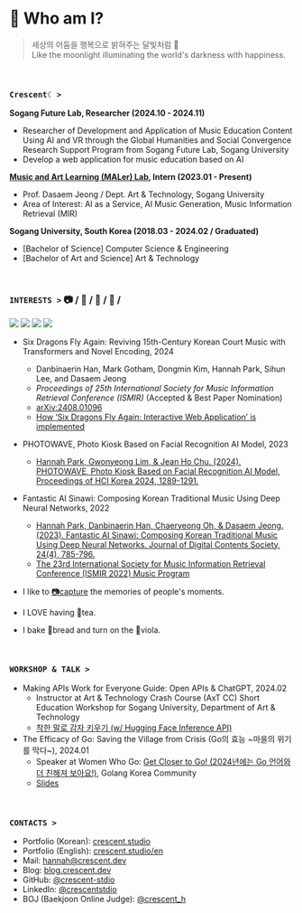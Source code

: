 # 🌙 Who am I?
> 세상의 어둠을 행복으로 밝혀주는 달빛처럼 🌃 <br/>
> Like the moonlight illuminating the world's darkness with happiness.

<br />

### `Crescent☾ >`
**Sogang Future Lab, Researcher (2024.10 - 2024.11)**
- Researcher of Development and Application of Music Education Content Using AI and VR through the Global Humanities and Social Convergence Research Support Program from Sogang Future Lab, Sogang University
- Develop a web application for music education based on AI


**[Music and Art Learning (MALer) Lab](https://malerlab.github.io/), Intern (2023.01 - Present)**
- Prof. Dasaem Jeong / Dept. Art & Technology, Sogang University 
- Area of Interest: AI as a Service, AI Music Generation, Music Information Retrieval (MIR)


**Sogang University, South Korea (2018.03 - 2024.02 / Graduated)**
- [Bachelor of Science] Computer Science & Engineering
- [Bachelor of Art and Science] Art & Technology 



<br />

### **`INTERESTS >`** 📷 / 🍵 / 🎻 / 🥐 /

<img src="https://img.shields.io/badge/PyTorch-%23EE4C2C.svg?style=for-the-badge&logo=PyTorch&logoColor=white"> <img src="https://img.shields.io/badge/TypeScript-3178C6?style=for-the-badge&logo=TypeScript&logoColor=white"> <img src="https://img.shields.io/badge/Go-00ADD8?style=for-the-badge&logo=Go&logoColor=white"> <img src="https://img.shields.io/badge/Adobe%20Lightroom-31A8FF?style=for-the-badge&logo=Adobe%20Lightroom&logoColor=black"> 

- Six Dragons Fly Again: Reviving 15th-Century Korean Court Music with Transformers and Novel Encoding, 2024
  - Danbinaerin Han, Mark Gotham, Dongmin Kim, Hannah Park, Sihun Lee, and Dasaem Jeong
  - *Proceedings of 25th International Society for Music Information Retrieval Conference (ISMIR)* (Accepted & Best Paper Nomination) 
  - [arXiv:2408.01096](https://arxiv.org/abs/2408.01096)
  - [How ‘Six Dragons Fly Again: Interactive Web Application’ is implemented](https://www.crescent.studio/project/six-dragons-fly-again-for-web-en)
- PHOTOWAVE, Photo Kiosk Based on Facial Recognition AI Model, 2023
  - [Hannah Park, Gwonyeong Lim, & Jean Ho Chu. (2024). PHOTOWAVE, Photo Kiosk Based on Facial Recognition AI Model, Proceedings of HCI Korea 2024, 1289-1291.](https://www.dbpia.co.kr/journal/articleDetail?nodeId=NODE11714852)
- Fantastic AI Sinawi: Composing Korean Traditional Music Using Deep Neural Networks, 2022 
  - [Hannah Park, Danbinaerin Han, Chaeryeong Oh, & Dasaem Jeong. (2023). Fantastic AI Sinawi: Composing Korean Traditional Music Using Deep Neural Networks. Journal of Digital Contents Society, 24(4), 785-796.](https://www.kci.go.kr/kciportal/ci/sereArticleSearch/ciSereArtiView.kci?sereArticleSearchBean.artiId=ART002952465)
  - [The 23rd International Society for Music Information Retrieval Conference (ISMIR 2022) Music Program ](https://ismir2022program.ismir.net/music_347.html)



- I like to [📷capture](https://unsplash.com/ko/@crescent_pic) the memories of people's moments.
- I LOVE having 🍵tea. 
- I bake 🥐bread and turn on the 🎻viola.

<br />

### **`WORKSHOP & TALK >`**
- Making APIs Work for Everyone Guide: Open APIs & ChatGPT, 2024.02
  - Instructor at Art & Technology Crash Course (AxT CC) Short Education Workshop for Sogang University, Department of Art & Technology
  - [착한 말로 감자 키우기 (w/ Hugging Face Inference API)](https://blog.crescent.dev/240205-talk-to-patato/)
- The Efficacy of Go: Saving the Village from Crisis (Go의 효능 \~마을의 위기를 막다\~), 2024.01 
  - Speaker at Women Who Go: [Get Closer to Go! (2024년에는 Go 언어와 더 친해져 보아요!)](https://festa.io/events/4517), Golang Korea Community
  - [Slides](https://docs.google.com/presentation/d/1trmh39lEq8GxzLKeccAap92zBrWHQuVB/edit#slide=id.p1)


<br />


### **`CONTACTS >`**

- Portfolio (Korean): [crescent.studio](https://www.crescent.studio/)
- Portfolio (English): [crescent.studio/en](https://www.crescent.studio/en)
- Mail: hannah@crescent.dev
- Blog: [blog.crescent.dev](https://blog.crescent.dev/)
- GitHub: [@crescent-stdio](https://github.com/crescent-stdio)
- LinkedIn: [@crescentstdio](https://www.linkedin.com/in/crescentstdio/)
- BOJ (Baekjoon Online Judge): [@crescent_h](https://solved.ac/profile/crescent_h)

